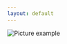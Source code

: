 ```yaml
---
layout: default
---
```

![Picture example](https://raw.githubusercontent.com/kvartirnik/website/gh-pages/images/kvartirnik_photos/5.jpg)


